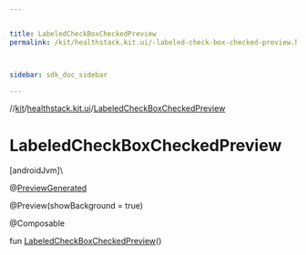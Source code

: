 ```yaml
---


title: LabeledCheckBoxCheckedPreview
permalink: /kit/healthstack.kit.ui/-labeled-check-box-checked-preview.html



sidebar: sdk_doc_sidebar

---
```



//[kit](/kit.html)/[healthstack.kit.ui](index.html)/[LabeledCheckBoxCheckedPreview](-labeled-check-box-checked-preview.html)



# LabeledCheckBoxCheckedPreview



[androidJvm]\




@[PreviewGenerated](../healthstack.kit.annotation/-preview-generated/index.html)



@Preview(showBackground = true)



@Composable



fun [LabeledCheckBoxCheckedPreview](-labeled-check-box-checked-preview.html)()






